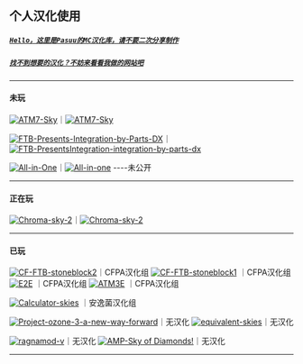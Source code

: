 ## 个人汉化使用 

##### [`Hello，这里是Pasuu的MC汉化库，请不要二次分享制作`](https://github.com/Pasuu-Mc/.github/blob/main/LICENSE)

##### [`找不到想要的汉化？不妨来看看我做的网站吧`](https://Modpack.top)
---------------------------------------------------------------------------------------------------------------


#### 未玩

[![ATM7-Sky](https://img.shields.io/badge/CurseForge-AlltheMods7%20TotheSky%201.18.2-9F5F9F)](https://www.curseforge.com/minecraft/modpacks/all-the-mods-7-to-the-sky)｜[![ATM7-Sky](https://img.shields.io/badge/汉化GitHub-AlltheMods7%20TotheSky%201.2.3-9F5F9F)](https://github.com/Pasuu-Mc/ATM7-Sky-quest-CN/releases)

[![FTB-Presents-Integration-by-Parts-DX](https://img.shields.io/badge/FTB-PresentsIntegration%20byPartsDX%201.16.5-9F5F9F)](https://feed-the-beast.com/modpacks/107-ftb-presents-integration-by-parts-dx)｜[![FTB-PresentsIntegration-integration-by-parts-dx](https://img.shields.io/badge/汉化GitHub-PresentsIntegration%20byPartsDX%201.6.0-9F5F9F)](https://github.com/Pasuu-Mc/FTB-Presents-Integration-by-Parts-DX-CN)

[![All-in-One](https://img.shields.io/badge/CurseForge-All%20in%20one%201.16.5-9F5F9F)](https://www.curseforge.com/minecraft/modpacks/all-in-one-modded-one-block)｜[![All-in-one](https://img.shields.io/badge/汉化GitHub-All%20in%20one%201.5.3-9F5F9F)](https://github.com/Pasuu-Mc/All-in-One-quest-CN) ----未公开

---------------------------------------------------------------------------------------------------------------




#### 正在玩

[![Chroma-sky-2](https://img.shields.io/badge/CurseForge-Chroma%20Sky2%201.16.5-T6452)](https://www.curseforge.com/minecraft/modpacks/chroma-sky-2)｜[![Chroma-sky-2](https://img.shields.io/badge/汉化GitHub-Chroma%20Sky2%201.0.9-T6452)](https://github.com/Pasuu-Mc/Chroma-sky-2-quest-CN/releases/tag/Chroma-sky-2-quest-CN)


---------------------------------------------------------------------------------------------------------------


#### 已玩
    
[![CF-FTB-stoneblock2](https://img.shields.io/badge/CF%20FTB%20石头世界2%201.12.2-f80)](https://www.curseforge.com/minecraft/modpacks/ftb-presents-stoneblock-2)｜CFPA汉化组
[![CF-FTB-stoneblock1](https://img.shields.io/badge/CF%20FTB%20石头世界1%201.12.2-f80)](https://www.curseforge.com/minecraft/modpacks/stoneblock)  ｜CFPA汉化组  
[![E2E](https://img.shields.io/badge/Curseforge%20E2E%201.12.2-f80)](https://www.curseforge.com/minecraft/modpacks/enigmatica2expert)  ｜CFPA汉化组
[![ATM3E](https://img.shields.io/badge/Curseforge%20ATM3E%201.12.2-f80)](https://www.curseforge.com/minecraft/modpacks/all-the-mods-3-expert)  ｜CFPA汉化组


[![Calculator-skies](https://img.shields.io/badge/Curseforge%20Calculator%20skies%201.12.2-f03c15)](https://www.curseforge.com/minecraft/modpacks/calculator-skies) ｜安逸菌汉化组


[![Project-ozone-3-a-new-way-forward](https://img.shields.io/badge/Curseforge%20臭氧3%201.12.2-545454)](https://www.curseforge.com/minecraft/modpacks/project-ozone-3-a-new-way-forward)｜无汉化
[![equivalent-skies](https://img.shields.io/badge/Curseforge%20等价空岛%201.12.2-545454)](https://www.curseforge.com/minecraft/modpacks/equivalent-skies)｜无汉化

[![ragnamod-v](https://img.shields.io/badge/Curseforge%20诸神黄昏5%201.12.2-545454)](https://www.curseforge.com/minecraft/modpacks/ragnamod-v)｜无汉化
[![AMP-Sky of Diamonds!](https://img.shields.io/badge/Curseforge%20AMP%20钻石空岛%201.12.2-545454)](https://www.curseforge.com/minecraft/modpacks/awakening-sky-of-diamonds)｜无汉化


---------------------------------------------------------------------------------------------------------------


